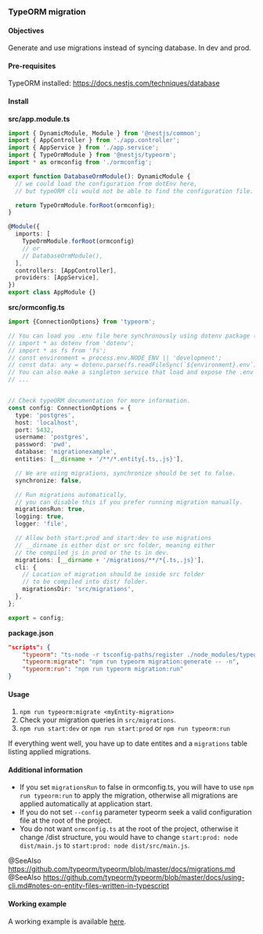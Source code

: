 ### TypeORM migration

#### Objectives
Generate and use migrations instead of syncing database. In dev and prod.

#### Pre-requisites
TypeORM installed: https://docs.nestjs.com/techniques/database

#### Install

**src/app.module.ts**
```typescript
import { DynamicModule, Module } from '@nestjs/common';
import { AppController } from './app.controller';
import { AppService } from './app.service';
import { TypeOrmModule } from '@nestjs/typeorm';
import * as ormconfig from './ormconfig';

export function DatabaseOrmModule(): DynamicModule {
  // we could load the configuration from dotEnv here,
  // but typeORM cli would not be able to find the configuration file.

  return TypeOrmModule.forRoot(ormconfig);
}

@Module({
  imports: [
    TypeOrmModule.forRoot(ormconfig)
    // or
    // DatabaseOrmModule(),
  ],
  controllers: [AppController],
  providers: [AppService],
})
export class AppModule {}
```


**src/ormconfig.ts**
```typescript
import {ConnectionOptions} from 'typeorm';

// You can load you .env file here synchronously using dotenv package (not installed here),
// import * as dotenv from 'dotenv';
// import * as fs from 'fs';
// const environment = process.env.NODE_ENV || 'development';
// const data: any = dotenv.parse(fs.readFileSync(`${environment}.env`));
// You can also make a singleton service that load and expose the .env file content.
// ...


// Check typeORM documentation for more information.
const config: ConnectionOptions = {
  type: 'postgres',
  host: 'localhost',
  port: 5432,
  username: 'postgres',
  password: 'pwd',
  database: 'migrationexample',
  entities: [__dirname + '/**/*.entity{.ts,.js}'],

  // We are using migrations, synchronize should be set to false.
  synchronize: false,

  // Run migrations automatically,
  // you can disable this if you prefer running migration manually.
  migrationsRun: true,
  logging: true,
  logger: 'file',

  // Allow both start:prod and start:dev to use migrations
  // __dirname is either dist or src folder, meaning either
  // the compiled js in prod or the ts in dev.
  migrations: [__dirname + '/migrations/**/*{.ts,.js}'],
  cli: {
    // Location of migration should be inside src folder
    // to be compiled into dist/ folder.
    migrationsDir: 'src/migrations',
  },
};

export = config;
```


**package.json**
```json
"scripts": {
    "typeorm": "ts-node -r tsconfig-paths/register ./node_modules/typeorm/cli.js --config src/ormconfig.ts",
    "typeorm:migrate": "npm run typeorm migration:generate -- -n",
    "typeorm:run": "npm run typeorm migration:run"
}
```

#### Usage
1. `npm run typeorm:migrate <myEntity-migration>`
2. Check your migration queries in `src/migrations`.
3. `npm run start:dev` or `npm run start:prod` or `npm run typeorm:run`

If everything went well, you have up to date entites and a `migrations` table listing applied migrations.

#### Additional information
- If you set `migrationsRun` to false in ormconfig.ts, you will have to use `npm run typeorm:run` to apply the migration, otherwise all migrations are applied automatically at application start.
- If you do not set `--config` parameter typeorm seek a valid configuration file at the root of the project.
- You do not want `ormconfig.ts` at the root of the project, otherwise it change /dist structure, you would have to change `start:prod: node dist/main.js` to `start:prod: node dist/src/main.js`.

@SeeAlso https://github.com/typeorm/typeorm/blob/master/docs/migrations.md  
@SeeAlso https://github.com/typeorm/typeorm/blob/master/docs/using-cli.md#notes-on-entity-files-written-in-typescript  

#### Working example

A working example is available [here](https://github.com/ambroiseRabier/typeorm-nestjs-migration-example).
